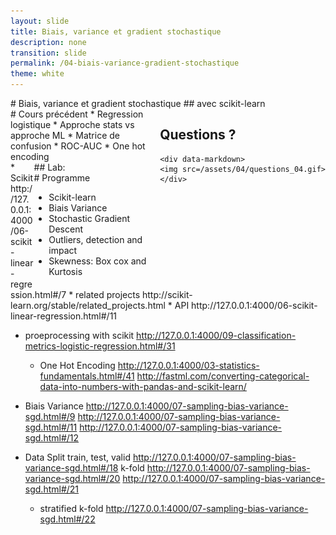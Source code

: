 ```yaml
---
layout: slide
title: Biais, variance et gradient stochastique
description: none
transition: slide
permalink: /04-biais-variance-gradient-stochastique
theme: white
---
```


<section data-markdown>
# Biais, variance et gradient stochastique
## avec scikit-learn
</section>

<section>
<div style='float:right;'>
    <h1>Questions ?</h1>

    <div data-markdown>
    <img src=/assets/04/questions_04.gif>
    </div>
</div>

<div data-markdown>
# Cours précédent
* Regression logistique
* Approche stats vs approche ML
* Matrice de confusion
* ROC-AUC
* One hot encoding
</div>
</section>


<section>

<div style='float:right; width:40%'>
    <div data-markdown>
    ## Lab:
    </div>
</div>

<div style='float:right; width:40%'>
<div data-markdown>
# Programme

* Scikit-learn
* Biais Variance
* Stochastic Gradient Descent
* Outliers, detection and impact
* Skewness: Box cox and Kurtosis

</div>
</div>

</section>



<section data-markdown>
* Scikit
http://127.0.0.1:4000/06-scikit-linear-regression.html#/7
    * related projects http://scikit-learn.org/stable/related_projects.html
    * API http://127.0.0.1:4000/06-scikit-linear-regression.html#/11

* proeprocessing with scikit
    http://127.0.0.1:4000/09-classification-metrics-logistic-regression.html#/31
    * One Hot Encoding http://127.0.0.1:4000/03-statistics-fundamentals.html#/41
    http://fastml.com/converting-categorical-data-into-numbers-with-pandas-and-scikit-learn/

* Biais Variance
    http://127.0.0.1:4000/07-sampling-bias-variance-sgd.html#/9
    http://127.0.0.1:4000/07-sampling-bias-variance-sgd.html#/11
    http://127.0.0.1:4000/07-sampling-bias-variance-sgd.html#/12
* Data Split
    train, test, valid http://127.0.0.1:4000/07-sampling-bias-variance-sgd.html#/18
    k-fold http://127.0.0.1:4000/07-sampling-bias-variance-sgd.html#/20
    http://127.0.0.1:4000/07-sampling-bias-variance-sgd.html#/21
    * stratified k-fold http://127.0.0.1:4000/07-sampling-bias-variance-sgd.html#/22
</section>
